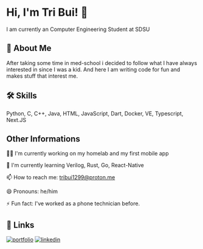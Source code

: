 # Hi, I'm Tri Bui! 👋

I am currently an Computer Engineering Student at SDSU
## 🚀 About Me

After taking some time in med-school i decided to follow what I have always interested in since I was a kid. And here I am writing code for fun and makes stuff that interest me.

## 🛠 Skills
Python, C, C++, Java, HTML, JavaScript, Dart, Docker, VE, Typescript, Next.JS

## Other Informations
👩‍💻 I'm currently working on my homelab and my first mobile app

🧠 I'm currently learning Verilog, Rust, Go, React-Native

📫 How to reach me: tribui1299@proton.me

😄 Pronouns: he/him

⚡️ Fun fact: I've worked as a phone technician before.


## 🔗 Links
[![portfolio](https://img.shields.io/badge/my_portfolio-000?style=for-the-badge&logo=ko-fi&logoColor=white)](https://tribui.io/)
[![linkedin](https://img.shields.io/badge/linkedin-0A66C2?style=for-the-badge&logo=linkedin&logoColor=white)](https://www.linkedin.com/in/tribui99/)
